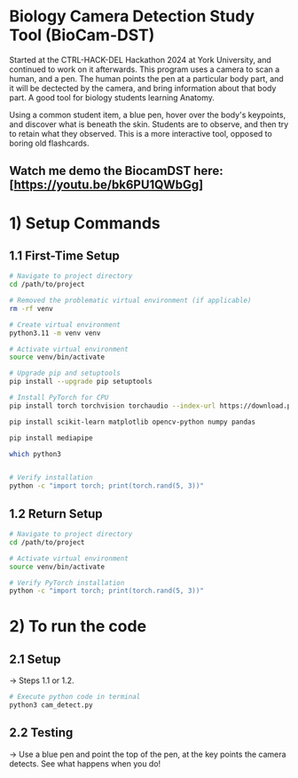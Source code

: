 #  Biology Camera Detection Study Tool (BioCam-DST)
Started at the CTRL-HACK-DEL Hackathon 2024 at York University, and continued to work on it afterwards. This program uses a camera to scan a human, and a pen. The human points the pen at a particular body part, and it will be dectected by the camera, and bring information about that body part. A good tool for biology students learning Anatomy.


Using a common student item, a blue pen, hover over the body's keypoints, and discover what is beneath the skin. Students are to observe, and then try to retain what they observed. This is a more interactive tool, opposed to boring old flashcards.

## Watch me demo the BiocamDST here: [https://youtu.be/bk6PU1QWbGg]


# 1) Setup Commands

## 1.1 First-Time Setup
```bash
# Navigate to project directory
cd /path/to/project

# Removed the problematic virtual environment (if applicable)
rm -rf venv

# Create virtual environment
python3.11 -m venv venv

# Activate virtual environment
source venv/bin/activate

# Upgrade pip and setuptools
pip install --upgrade pip setuptools

# Install PyTorch for CPU
pip install torch torchvision torchaudio --index-url https://download.pytorch.org/whl/cpu

pip install scikit-learn matplotlib opencv-python numpy pandas

pip install mediapipe

which python3


# Verify installation
python -c "import torch; print(torch.rand(5, 3))"
```

## 1.2 Return Setup
```bash
# Navigate to project directory
cd /path/to/project

# Activate virtual environment
source venv/bin/activate

# Verify PyTorch installation
python -c "import torch; print(torch.rand(5, 3))"
```

# 2) To run the code

## 2.1 Setup
-> Steps 1.1 or 1.2.
```bash
# Execute python code in terminal
python3 cam_detect.py
```
## 2.2 Testing
-> Use a blue pen and point the top of the pen, at the key points the camera detects. See what happens when you do!

